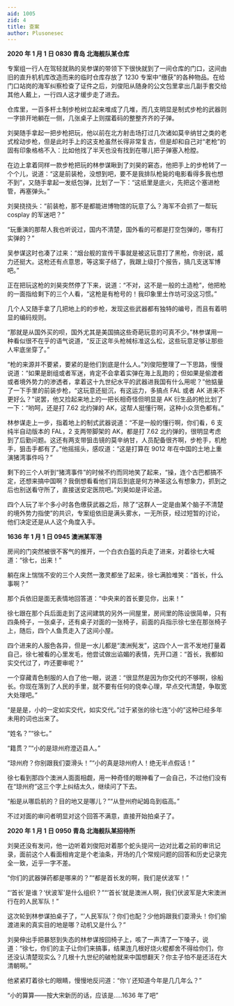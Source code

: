```yaml
---
aid: 1005
zid: 4
title: 查案
author: Plusonesec
---
```


**2020 年 1 月 1 日 0830 青岛 北海舰队某仓库**

专案组一行人在驾轻就熟的吴参谋的带领下下很快就到了一间仓库的门口，这间由旧的直升机机库改造而来的临时仓库存放了 1230 专案中“缴获”的各种物品。在给门口站岗的海军纠察检查了证件之后，刘俊阳从随身的公文包里拿出几副手套交给其他人戴上，一行四人这才缓步走了进去。

仓库里，一百多杆土制步枪树立起来堆成了几堆，而几支明显是制式步枪的武器则一字排开地躺在一侧，几张桌子上则摆着码的整整齐齐的子弹。

刘昊随手拿起一把步枪把玩，他以前在北方射击场打过几次诸如莫辛纳甘之类的老式栓动步枪，但是此时手上的这支枪虽然长得非常复古，但是却和自己对“老枪”的固有印象格格不入：比如他找了半天也没有找到在哪儿把子弹塞入枪膛。

在边上拿着同样一款步枪把玩的林参谋瞅到了刘昊的窘态，他把手上的步枪转了一个个儿，说道：“这是前装枪，没想到吧，要不是我排队枪毙的电影看得多我也想不到”，又随手拿起一发纸包弹，比划了一下：“这纸里是底火，先把这个塞进枪管，再塞弹头。”

刘昊挠挠头：“前装枪，那不是都能进博物馆的玩意了么？海军不会抓了一帮玩 cosplay 的军迷吧？”

“玩重演的那帮人我也听说过，国内不清楚，国外看的可都是打空包弹的，哪有打实弹的？”

吴参谋这时也凑了过来：“烟台舰的宣传干事就是被这玩意打了黑枪，你别说，威力还挺大。这枪还有点意思，等这案子结了，我跟上级打个报告，搞几支送军博吧。”

正在把玩这枪的刘昊突然停了下来，说道：“不对，这不是一般的土造枪”，他把枪的一面指给剩下的三个人看，“这枪是有枪号的！我印象里土作坊可没这习惯。”

几个人又随手拿了几把地上的的步枪，发现这些武器都有独特的编号，而且有着明显的编码规则。

“那就是从国外买的呗，国外尤其是美国搞这些奇葩玩意的可真不少。”林参谋用一种看似很不在乎的语气说道，“反正这年头枪械标准这么松，这些玩意足够让那些人牢底坐穿了。”

“枪的来源并不要紧，要紧的是他们到底是什么人。”刘俊阳整理了一下思路，慢慢说道：“如果是剧组或者军迷，肯定不会拿着实弹在海上乱跑的；但如果是偷渡者或者境外势力的渗透者，拿着这十九世纪水平的武器进我国有什么用呢？”他掂量了一下手里的前装步枪，“这玩意还挺沉，有这运力，多搞点 FAL 或者 AK 进来不更好么？”说罢，他又捡起来地上的一把长相奇怪但明显是 AK 衍生品的枪比划了一下：“哟呵，还是打 7.62 北约弹的 AK，这帮人挺懂行啊，这种小众货色都有。”

林参谋走上一步，指着地上的制式武器说道：“不是一般的懂行啊，你们看，6 支纯半自动版本的 FAL，2 支两带脚架的 AK，都是打 7.62 北约弹的，很明显考虑到了后勤问题。这还有两支带狙击镜的莫辛纳甘，人员配备很齐啊，步枪手，机枪手，狙击手都有了。”他摇摇头，感叹道：“这是打算在 9012 年在中国的土地上重演猪湾事件吗？”

剩下的三个人听到“猪湾事件”的时候不约而同地笑了起来，“操，连个古巴都搞不定，还想来搞中国啊？我倒想看看他们背后到底是何方神圣这么有想象力，抓到之后也别送看守所了，直接送安定医院吧。”刘昊如是评论道。

四个人玩了半个多小时各色缴获武器之后，除了“这群人一定是由某个脑子不清楚的境外势力指使”的共识，专案组依旧是满头雾水，一无所获，经过短暂的讨论，他们决定还是从人这个角度入手。

**1636 年 1 月 1 日 0945 澳洲某军港**

房间的门突然被很不客气的推开，一个白衣白盔的兵走了进来，对着徐七大喊道：“徐七，出来！”

躺在床上惴惴不安的三个人突然一激灵都坐了起来，徐七满脸堆笑：“首长，什么事啊？”

那个兵依旧是面无表情地回答道：“中央来的首长要见你，出来！”

徐七跟在那个兵后面走到了这间建筑的另外一间屋里，房间里的陈设很简单，只有四条椅子，一张桌子，还有桌子对面的一张椅子，前面的兵指示徐七坐在那张椅子上，随后，四个人鱼贯走入了这间小屋。

四个进来的人服色各异，但是一水儿都是“澳洲髡发”，这四个人一言不发地打量着自己，徐七被看的心里发毛，他尝试做出谄媚的表情，先开口道：“首长，我都如实交代过了，咋还要审呢？”

一个穿藏青色制服的人白了他一眼，说道：“很显然是因为你交代的不够啊，徐船长。你现在落到了人民的手里，就不要有任何的侥幸心理，早点交代清楚，争取宽大处理吧。”

“是是是，小的一定如实交代，如实交代。”过于紧张的徐七连“小的”这种已经多年未用的词也出来了。

“姓名？”“徐七。”

“籍贯？”“小的是琼州府澄迈县人。”

“琼州府？你别跟我们耍滑头！”“小的真是琼州府人！绝无半点假话！”

徐七看到那四个澳洲人面面相觑，用一种奇怪的眼神看了一会自己，不过他们没有在“琼州府”这三个字上纠结太久，继续问了下去。

“船是从哪启航的？目的地又是哪儿？”“从登州府屺姆岛到临高。”

不过对面的审问者明显对这个回答不满意，直接开始拍桌子了。

**2020 年 1 月 1 日 0950 青岛 北海舰队某招待所**

刘昊还没有发问，他一边听着刘俊阳对着那个蛇头提问一边对比着之前的审讯记录，面前这个人看面相肯定是个老油条，开场的几个常规问题的回答和历史记录完全一致，近乎一字不差。

“你们的武器弹药都是哪来的？”“都是首长发的啊，我们是伏波军！”

“‘首长’是谁？‘伏波军’是什么组织？”“‘首长’就是澳洲人啊，我们伏波军是大宋澳洲行在的人民军队！”

这次轮到林参谋拍桌子了，“‘人民军队’？你们也配？少他妈跟我们耍滑头！你们偷渡进来的真实目的地是哪？动机又是什么？”

刘昊伸出手把暴怒到失态的林参谋按回椅子上，咳了一声清了一下嗓子，说道：“徐七，你们的主子让你们来搞事，结果连几根好烧火棍都舍不得给你们，你还没认清楚现实么？几根十九世纪的破枪就来中国想翻天？你主子怕不是还活在大清朝啊。”

他紧紧盯着徐七的眼睛，慢慢地反问道：“你丫还知道今年是几几年么？”

“小的算算——按大宋新历的话，应该是.....1636 年了吧”

